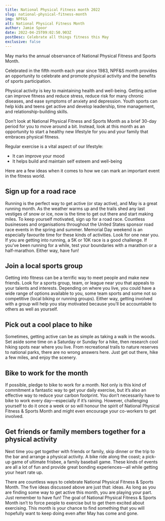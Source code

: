 ```yaml
---
title: National Physical Fitness month 2022
slug: national-physical-fitness-month
img: NPF&S
alt: National Physical Fitness Month
author: Jamie Spoor
date: 2022-04-25T09:02:50.903Z
postDesc: Celebrate all things fitness this May
exclusive: false
---
```

May marks the annual observance of National Physical Fitness and Sports Month. 

Celebrated in the fifth month each year since 1983, NPF&S month provides an opportunity to celebrate and promote physical activity and the benefits of sports participation. 

Physical activity is key to maintaining health and well-being. Getting active can improve fitness and reduce stress, reduce risk for many chronic diseases, and ease symptoms of anxiety and depression. Youth sports can help kids and teens get active and develop leadership, time management, and relationship-building skills.

Don’t look at National Physical Fitness and Sports Month as a brief 30-day period for you to move around a bit. Instead, look at this month as an opportunity to start a healthy new lifestyle for you and your family that embraces physical fitness.

Regular exercise is a vital aspect of our lifestyle:

* It can improve your mood
* It helps build and maintain self esteem and well-being 

Here are a few ideas when it comes to how we can mark an important event in the fitness world. 

## Sign up for a road race

Running is the perfect way to get active (or stay active), and May is a great running month. As the weather warms up and the trails shed any last vestiges of snow or ice, now is the time to get out there and start making miles. To keep yourself motivated, sign up for a road race. Countless businesses and organisations throughout the United States sponsor road race events in the spring and summer. Memorial Day weekend is an especially favourite time for these kinds of activities. Look for one near you. If you are getting into running, a 5K or 10K race is a good challenge. If you’ve been running for a while, test your boundaries with a marathon or a half-marathon. Either way, have fun!

## Join a local sports group

Getting into fitness can be a terrific way to meet people and make new friends. Look for a sports group, team, or league near you that appeals to your talents and interests. Depending on where you live, you could have a wide range of options available to you, some team sports and some not so competitive (local biking or running groups). Either way, getting involved with a group will help you stay motivated because you’ll be accountable to others as well as yourself.

## Pick out a cool place to hike

Sometimes, getting active can be as simple as taking a walk in the woods. Set aside some time on a Saturday or Sunday for a hike, then research cool hiking spots near where you live. From recreational trails to nature reserves to national parks, there are no wrong answers here. Just get out there, hike a few miles, and enjoy the scenery.

## Bike to work for the month

If possible, pledge to bike to work for a month. Not only is this kind of commitment a fantastic way to get your daily exercise, but it’s also an effective way to reduce your carbon footprint. You don’t necessarily have to bike to work every day—especially if it’s raining. However, challenging yourself to do it once a week or so will honour the spirit of National Physical Fitness & Sports Month and might even encourage your co-workers to get involved.

## Get friends or family members together for a physical activity

Next time you get together with friends or family, skip dinner or the trip to the bar and arrange a physical activity. A bike ride along the coast; a pick-up game of ultimate frisbee, a family baseball game. These kinds of events are all a lot of fun and provide great bonding experiences—all while getting your heart rate up.

There are countless ways to celebrate National Physical Fitness & Sports Month. The five ideas discussed above are just that: ideas. As long as you are finding some way to get active this month, you are playing your part. Just remember to have fun! The goal of National Physical Fitness & Sports Month isn’t to force people to exercise but to get them excited about exercising. This month is your chance to find something that you will hopefully want to keep doing even after May has come and gone.
